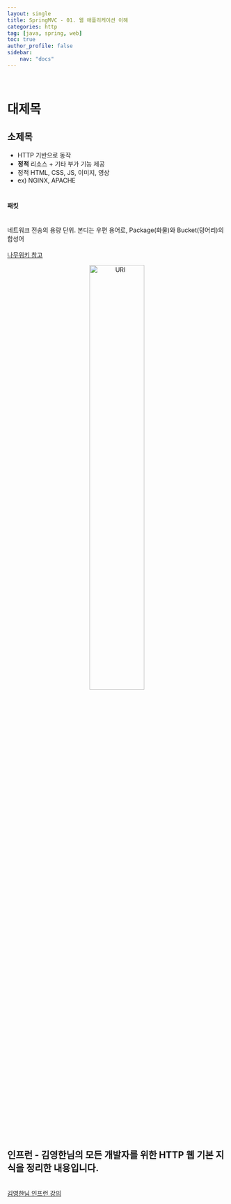 ```yaml
---
layout: single
title: SpringMVC - 01. 웹 애플리케이션 이해
categories: http
tag: [java, spring, web]
toc: true 
author_profile: false
sidebar:
    nav: "docs"
---
```


<br/>

# 대제목

## 소제목

- HTTP 기반으로 동작
- **정적** 리소스 + 기타 부가 기능 제공
- 정적 HTML, CSS, JS, 이미지, 영상
- ex) NGINX, APACHE

# 



<div class='notice--success'>
    <h4>
        패킷
    </h4>
    <br/>
네트워크 전송의 용량 단위. 본디는 우편 용어로, Package(화물)와 Bucket(덩어리)의 합성어
	<br/>
    <br/>
    <a href="https://namu.wiki/w/%ED%8C%A8%ED%82%B7" class="btn btn--info">나무위키 참고</a><br/>
</div>
<p align="center"><img src="https://user-images.githubusercontent.com/97505799/158157794-b7e4fc51-c20c-4c57-8a22-30dd5543355d.jpg" alt="URI" width="50%"></p>

<br/>


<div class='notice--warning'>
    <br/>
    <h2>
       인프런 - 김영한님의 <strong>모든 개발자를 위한 HTTP 웹 기본 지식</strong>을 정리한 내용입니다. <br/> 
    </h2><br/>
    <a href="https://www.inflearn.com/course/http-%EC%9B%B9-%EB%84%A4%ED%8A%B8%EC%9B%8C%ED%81%AC/dashboard" class="btn btn--info">김영한님 인프런 강의</a><br/>
    <br/>
</div>
